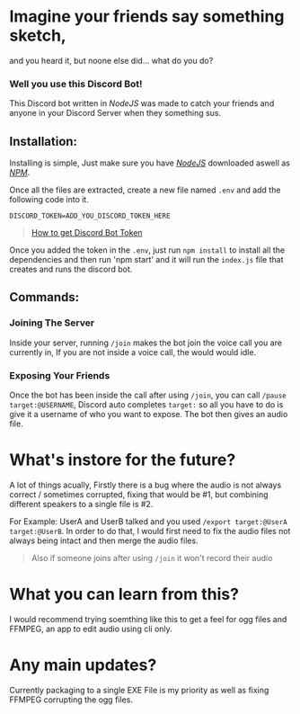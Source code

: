 # Imagine your friends say something sketch,
and you heard it, but noone else did... 
what do you do?
### Well you use this Discord Bot!

This Discord bot written in *NodeJS* was made to catch your friends and anyone in your Discord Server when they something sus.


## Installation:
Installing is simple, Just make sure you have [*NodeJS*](https://nodejs.org/en/) downloaded aswell as [*NPM*](https://www.npmjs.com/).

Once all the files are extracted, create a new file named `.env` and add the following code into it.

``` .env
DISCORD_TOKEN=ADD_YOU_DISCORD_TOKEN_HERE
```
> [How to get Discord Bot Token](https://docs.discordbotstudio.org/setting-up-dbs/finding-your-bot-token)


Once you added the token in the `.env`, just run `npm install` to install all the dependencies and then run 'npm start' and it will run the `index.js` file that creates and runs the discord bot.

## Commands:
### Joining The Server
Inside your server, running `/join` makes the bot join the voice call you are currently in, If you are not inside a voice call, the would would idle.
### Exposing Your Friends
Once the bot has been inside the call after using `/join`, you can call `/pause target:@USERNAME`, Discord auto completes `target:` so all you have to do is give it a username of who you want to expose. The bot then gives an audio file.

# What's instore for the future?
A lot of things acually, Firstly there is a bug where the audio is not always correct / sometimes corrupted, fixing that would be #1, but combining different speakers to a single file is #2.

For Example: UserA and UserB talked and you used `/export target:@UserA target:@UserB`. In order to do that, I would first need to fix the audio files not always being intact and then merge the audio files.

> Also if someone joins after using `/join` it won't record their audio


# What you can learn from this?
I would recommend trying soemthing like this to get a feel for ogg files and FFMPEG, an app to edit audio using cli only.

# Any main updates?
Currently packaging to a single EXE File is my priority as well as fixing FFMPEG corrupting the ogg files.